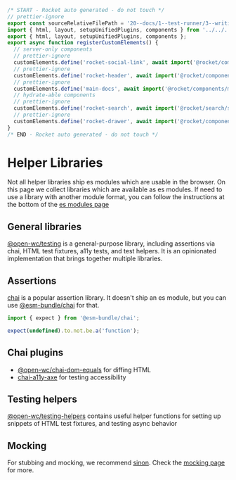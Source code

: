 ```js server
/* START - Rocket auto generated - do not touch */
// prettier-ignore
export const sourceRelativeFilePath = '20--docs/1--test-runner/3--writing-tests/30--helper-libraries.rocket.md';
import { html, layout, setupUnifiedPlugins, components } from '../../../recursive.data.js';
export { html, layout, setupUnifiedPlugins, components };
export async function registerCustomElements() {
  // server-only components
  // prettier-ignore
  customElements.define('rocket-social-link', await import('@rocket/components/social-link.js').then(m => m.RocketSocialLink));
  // prettier-ignore
  customElements.define('rocket-header', await import('@rocket/components/header.js').then(m => m.RocketHeader));
  // prettier-ignore
  customElements.define('main-docs', await import('@rocket/components/main-docs.js').then(m => m.MainDocs));
  // hydrate-able components
  // prettier-ignore
  customElements.define('rocket-search', await import('@rocket/search/search.js').then(m => m.RocketSearch));
  // prettier-ignore
  customElements.define('rocket-drawer', await import('@rocket/components/drawer.js').then(m => m.RocketDrawer));
}
/* END - Rocket auto generated - do not touch */
```

# Helper Libraries

Not all helper libraries ship es modules which are usable in the browser. On this page we collect libraries which are available as es modules. If need to use a library with another module format, you can follow the instructions at the bottom of the [es modules page](../../../guides/going-buildless/es-modules.md)

## General libraries

[@open-wc/testing](https://github.com/open-wc/open-wc/tree/master/packages/testing) is a general-purpose library, including assertions via chai, HTML test fixtures, a11y tests, and test helpers. It is an opinionated implementation that brings together multiple libraries.

## Assertions

[chai](https://www.npmjs.com/package/chai) is a popular assertion library. It doesn't ship an es module, but you can use [@esm-bundle/chai](https://www.npmjs.com/package/@esm-bundle/chai) for that.

```js
import { expect } from '@esm-bundle/chai';

expect(undefined).to.not.be.a('function');
```

## Chai plugins

- [@open-wc/chai-dom-equals](https://www.npmjs.com/package/@open-wc/chai-dom-equals) for diffing HTML
- [chai-a11y-axe](https://www.npmjs.com/package/chai-a11y-axe) for testing accessibility

## Testing helpers

[@open-wc/testing-helpers](https://www.npmjs.com/package/@open-wc/testing-helpers) contains useful helper functions for setting up snippets of HTML test fixtures, and testing async behavior

## Mocking

For stubbing and mocking, we recommend [sinon](https://www.npmjs.com/package/sinon). Check the [mocking page](./mocking.md) for more.
